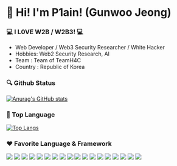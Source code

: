 # 👋 Hi! I'm P1ain! (Gunwoo Jeong)

### 💻 I L0VE W2B / W2B3! 💻

- Web Developer / Web3 Security Researcher / White Hacker
- Hobbies: Web2 Security Research, AI
- Team : Team of TeamH4C
- Country : Republic of Korea

### 🔍 Github Status
[![Anurag's GitHub stats](https://github-readme-stats.vercel.app/api?username=0xp1ain&show_icons=true&theme=cobalt)](https://github.com/anuraghazra/github-readme-stats)

### 🚩 Top Language
[![Top Langs](https://github-readme-stats.vercel.app/api/top-langs/?username=0xp1ain&layout=compact)](https://github.com/0xp1ain/github-readme-stats)

### ❤ Favorite Language & Framework
![](https://img.shields.io/badge/Solidity-e6e6e6?style=for-the-badge&logo=solidity&logoColor=black) ![](https://img.shields.io/badge/OpenZeppelin-4E5EE4?logo=OpenZeppelin&logoColor=fff&style=for-the-badge) ![](https://img.shields.io/badge/Blockchain.com-121D33?logo=blockchaindotcom&logoColor=fff&style=for-the-badge) ![](https://img.shields.io/badge/JavaScript-F7DF1E?style=for-the-badge&logo=JavaScript&logoColor=white) ![](https://img.shields.io/badge/TypeScript-007ACC?style=for-the-badge&logo=typescript&logoColor=white) ![](https://img.shields.io/badge/HTML5-E34F26?style=for-the-badge&logo=html5&logoColor=white) ![](https://img.shields.io/badge/CSS3-1572B6?style=for-the-badge&logo=css3&logoColor=white) ![](https://img.shields.io/badge/Python-14354C?style=for-the-badge&logo=python&logoColor=white) ![](https://img.shields.io/badge/Express.js-404D59?style=for-the-badge) ![](https://img.shields.io/badge/React-20232A?style=for-the-badge&logo=react&logoColor=61DAFB) ![](https://img.shields.io/badge/Django-092E20?style=for-the-badge&logo=django&logoColor=white) ![](https://img.shields.io/badge/Tailwind_CSS-38B2AC?style=for-the-badge&logo=tailwind-css&logoColor=white) ![](https://img.shields.io/badge/MySQL-00000F?style=for-the-badge&logo=mysql&logoColor=white) ![](https://img.shields.io/badge/Flask-000000?style=for-the-badge&logo=flask&logoColor=white) ![](https://img.shields.io/badge/SQLite-07405E?style=for-the-badge&logo=sqlite&logoColor=white) ![](https://img.shields.io/badge/Next.js-000?logo=nextdotjs&logoColor=fff&style=for-the-badge) ![](https://img.shields.io/badge/sequelize-323330?style=for-the-badge&logo=sequelize&logoColor=blue) ![](https://img.shields.io/badge/jQuery-0769AD?style=for-the-badge&logo=jquery&logoColor=white)

<!---
jun0911-cmyk/jun0911-cmyk is a ✨ special ✨ repository because its `README.md` (this file) appears on your GitHub profile.
You can click the Preview link to take a look at your changes.
--->
